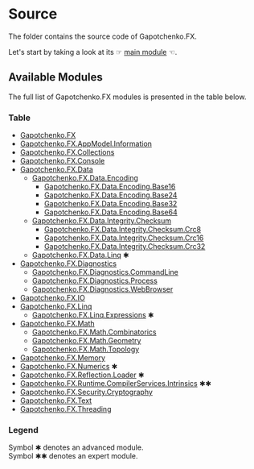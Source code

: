 ﻿# Source

The folder contains the source code of Gapotchenko.FX.

Let's start by taking a look at its ☞ [main module](Gapotchenko.FX) ☜.

## Available Modules

The full list of Gapotchenko.FX modules is presented in the table below.

### Table

- [Gapotchenko.FX](Gapotchenko.FX)
- [Gapotchenko.FX.AppModel.Information](Gapotchenko.FX.AppModel.Information)
- [Gapotchenko.FX.Collections](Gapotchenko.FX.Collections)
- [Gapotchenko.FX.Console](Gapotchenko.FX.Console)
- [Gapotchenko.FX.Data](Data/Encoding/Gapotchenko.FX.Data.Encoding)
  - [Gapotchenko.FX.Data.Encoding](Data/Encoding/Gapotchenko.FX.Data.Encoding)
    - [Gapotchenko.FX.Data.Encoding.Base16](Data/Encoding/Gapotchenko.FX.Data.Encoding.Base16)
    - [Gapotchenko.FX.Data.Encoding.Base24](Data/Encoding/Gapotchenko.FX.Data.Encoding.Base24)
    - [Gapotchenko.FX.Data.Encoding.Base32](Data/Encoding/Gapotchenko.FX.Data.Encoding.Base32)
    - [Gapotchenko.FX.Data.Encoding.Base64](Data/Encoding/Gapotchenko.FX.Data.Encoding.Base64)
  - [Gapotchenko.FX.Data.Integrity.Checksum](Data/Integrity/Checksum/Gapotchenko.FX.Data.Integrity.Checksum)
    - [Gapotchenko.FX.Data.Integrity.Checksum.Crc8](Data/Integrity/Checksum/Gapotchenko.FX.Data.Integrity.Checksum.Crc8)
    - [Gapotchenko.FX.Data.Integrity.Checksum.Crc16](Data/Integrity/Checksum/Gapotchenko.FX.Data.Integrity.Checksum.Crc16)
    - [Gapotchenko.FX.Data.Integrity.Checksum.Crc32](Data/Integrity/Checksum/Gapotchenko.FX.Data.Integrity.Checksum.Crc32)
  - [Gapotchenko.FX.Data.Linq](Data/Gapotchenko.FX.Data.Linq) ✱
- [Gapotchenko.FX.Diagnostics](Gapotchenko.FX.Diagnostics.CommandLine)
  - [Gapotchenko.FX.Diagnostics.CommandLine](Gapotchenko.FX.Diagnostics.CommandLine)
  - [Gapotchenko.FX.Diagnostics.Process](Gapotchenko.FX.Diagnostics.Process)
  - [Gapotchenko.FX.Diagnostics.WebBrowser](Gapotchenko.FX.Diagnostics.WebBrowser)
- [Gapotchenko.FX.IO](Gapotchenko.FX.IO)
- [Gapotchenko.FX.Linq](Gapotchenko.FX.Linq)
  - [Gapotchenko.FX.Linq.Expressions](Gapotchenko.FX.Linq.Expressions) ✱
- [Gapotchenko.FX.Math](Gapotchenko.FX.Math)
  - [Gapotchenko.FX.Math.Combinatorics](Gapotchenko.FX.Math.Combinatorics)
  - [Gapotchenko.FX.Math.Geometry](Gapotchenko.FX.Math.Geometry)
  - [Gapotchenko.FX.Math.Topology](Gapotchenko.FX.Math.Topology)
- [Gapotchenko.FX.Memory](Gapotchenko.FX.Memory)
- [Gapotchenko.FX.Numerics](Gapotchenko.FX.Numerics) ✱
- [Gapotchenko.FX.Reflection.Loader](Gapotchenko.FX.Reflection.Loader) ✱
- [Gapotchenko.FX.Runtime.CompilerServices.Intrinsics](Gapotchenko.FX.Runtime.CompilerServices.Intrinsics) ✱✱
- [Gapotchenko.FX.Security.Cryptography](Security/Cryptography/Gapotchenko.FX.Security.Cryptography)
- [Gapotchenko.FX.Text](Gapotchenko.FX.Text)
- [Gapotchenko.FX.Threading](Gapotchenko.FX.Threading)

### Legend

Symbol ✱ denotes an advanced module.  
Symbol ✱✱ denotes an expert module.
